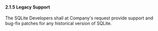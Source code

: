 #### 2\.1\.5 Legacy Support


The SQLite Developers shall at Company's request provide support
and bug\-fix patches for any historical version of SQLite.



